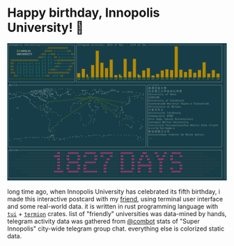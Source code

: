 # Happy birthday, Innopolis University! 🎉

![screenshot](./assets/img/screenshot.png)

long time ago, when Innopolis University has celebrated its fifth birthday, i made this interactive postcard with my [friend](https://github.com/eadventurous), using terminal user interface and some real-world data.  it is written in rust programming language with [`tui`](https://crates.io/crates/tui) + [`termion`](https://crates.io/crates/termion) crates.  list of "friendly" universities was data-mined by hands, telegram activity data was gathered from [@combot](https://combot.org/) stats of "Super Innopolis" city-wide telegram group chat.  everything else is colorized static data.

